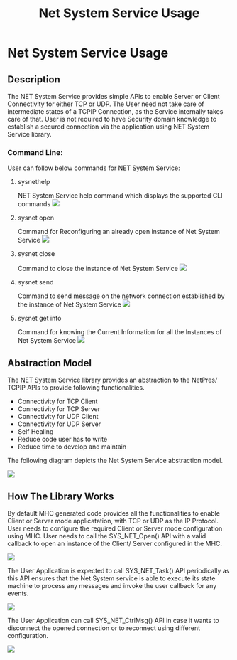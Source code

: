 ﻿---
grand_parent: Services
parent: Net Service
title: Net System Service Usage
has_toc: true
nav_order: 1
---

# Net System Service Usage
## Description
The NET System Service provides simple APIs to enable Server or Client Connectivity for either TCP or UDP. The User need not take care of intermediate states of a TCPIP Connection, as the Service internally takes care of that. User is not required to have Security domain knowledge to establish a secured connection via the application using NET System Service library.

### Command Line:
User can follow below commands for NET System Service: 

1. sysnethelp 
    
    NET System Service help command which displays the supported CLI commands
    ![](./images/sysnethelp_cli.png)

2. sysnet open 
    
     Command for Reconfiguring an already open instance of Net System Service 
    ![](./images/sysnetopen_cli.png)

3. sysnet close 

    Command to close the instance of Net System Service 
    ![](./images/sysnetclose_cli.png)

4. sysnet send 

    Command to send message on the network connection established by the instance of Net System Service 
    ![](./images/sysnetsend_cli.png)

5. sysnet get info 
    
    Command for knowing the Current Information for all the Instances of Net System Service 
    ![](./images/sysnetgetinfo_cli.png)


## Abstraction Model

The NET System Service library provides an abstraction to the NetPres/ TCPIP APIs to provide following functionalities.

- Connectivity for TCP Client 
- Connectivity for TCP Server 
- Connectivity for UDP Client 
- Connectivity for UDP Server 
- Self Healing 
- Reduce code user has to write 
- Reduce time to develop and maintain 
 
The following diagram depicts the Net System Service abstraction model. 

![](./images/NetService_abstract.png)

## How The Library Works

By default MHC generated code provides all the functionalities to enable Client or Server mode applicatation, with TCP or UDP as the IP Protocol. User needs to configure the required Client or Server mode configuration using MHC. User needs to call the SYS_NET_Open() API with a valid callback to open an instance of the Client/ Server configured in the MHC. 

![](./images/NetOpen.png)

The User Application is expected to call SYS_NET_Task() API periodically as this API ensures that the Net System service is able to execute its state machine to process any messages and invoke the user callback for any events. 

![](./images/NetTask.png)

The User Application can call SYS_NET_CtrlMsg() API in case it wants to disconnect the opened connection or to reconnect using different configuration.

![](./images/NetCtrlMsg.png)


